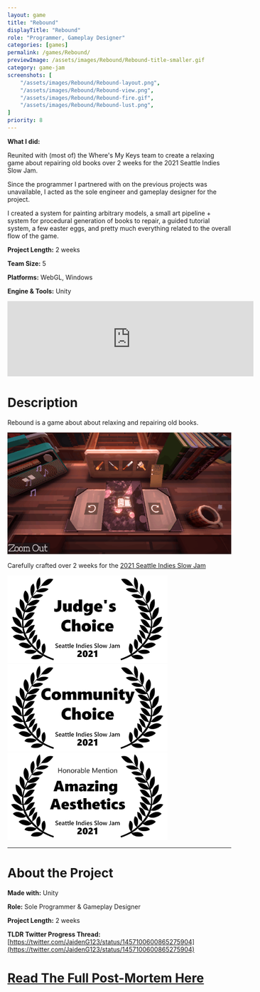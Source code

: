 ```yaml
---
layout: game
title: "Rebound"
displayTitle: "Rebound"
role: "Programmer, Gameplay Designer"
categories: [games]
permalink: /games/Rebound/
previewImage: /assets/images/Rebound/Rebound-title-smaller.gif
category: game-jam
screenshots: [
    "/assets/images/Rebound/Rebound-layout.png",
    "/assets/images/Rebound/Rebound-view.png",
    "/assets/images/Rebound/Rebound-fire.gif",
    "/assets/images/Rebound/Rebound-lust.png",
]
priority: 8 
---
```

**What I did:** 

Reunited with (most of) the Where's My Keys team to create a relaxing game about repairing old books over 2 weeks for the 2021 Seattle Indies Slow Jam.

Since the programmer I partnered with on the previous projects was unavailable, I acted as the sole engineer and gameplay designer for the project.

I created a system for painting arbitrary models, a small art pipeline + system for procedural generation of books to repair, a guided tutorial system, a few easter eggs, and pretty much everything related to the overall flow of the game.


**Project Length:** 2 weeks

**Team Size:** 5

**Platforms:** WebGL, Windows

**Engine & Tools:** Unity
<!--more-->

<div class="itch-container">
<iframe src="https://itch.io/embed/1265597?border_width=2&amp;bg_color=b86f50&amp;fg_color=ffffff" width="554" height="169" frameborder="0"><a href="https://jaideng123.itch.io/rebound">Rebound by Jaiden Gerig, Brandon Garcia, lzklein, bordenary, zruby</a></iframe>
</div>

# Description
Rebound is a game about about relaxing and repairing old books.

![Gif of Gameplay](/assets/images/Rebound/Rebound-cleaning.gif)

Carefully crafted over 2 weeks for the [2021 Seattle Indies Slow Jam](https://itch.io/jam/seattle-indies-slow-jam-2021)

![Winner: Judges Choice](/assets/images/Rebound/judges-choice.png)
![Winner: Community Choice](/assets/images/Rebound/community-choice.png)
![Honorable Mention: Amazing Aesthetics](/assets/images/Rebound/amazing-aesthetics.png)

---
# About the Project
**Made with:** Unity

**Role:** Sole Programmer & Gameplay Designer

**Project Length:** 2 weeks

**TLDR Twitter Progress Thread:** [https://twitter.com/JaidenG123/status/1457100600865275904](https://twitter.com/JaidenG123/status/1457100600865275904)

# [Read The Full Post-Mortem Here](/blog/2022/01/18/ReboundRetro)